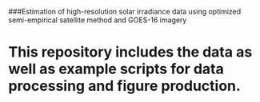 ###Estimation of high-resolution solar irradiance data using optimized semi-empirical satellite method and GOES-16 imagery

# This repository includes the data as well as example scripts for data processing and figure production.
